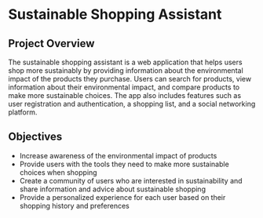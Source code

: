 # Sustainable Shopping Assistant

## Project Overview
The sustainable shopping assistant is a web application that helps users shop more sustainably by providing information about the environmental impact of the products they purchase. Users can search for products, view information about their environmental impact, and compare products to make more sustainable choices. The app also includes features such as user registration and authentication, a shopping list, and a social networking platform.


## Objectives
- Increase awareness of the environmental impact of products
- Provide users with the tools they need to make more sustainable choices when shopping
- Create a community of users who are interested in sustainability and share information and   advice about sustainable shopping
- Provide a personalized experience for each user based on their shopping history and preferences

